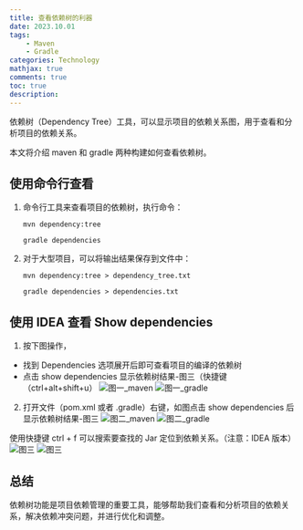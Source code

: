 ```yaml
---
title: 查看依赖树的利器
date: 2023.10.01
tags:
    - Maven
    - Gradle
categories: Technology  
mathjax: true 
comments: true
toc: true
description: 
---
```

依赖树（Dependency Tree）工具，可以显示项目的依赖关系图，用于查看和分析项目的依赖关系。

本文将介绍 maven 和 gradle 两种构建如何查看依赖树。

## 使用命令行查看
1. 命令行工具来查看项目的依赖树，执行命令：
    
    ```
    mvn dependency:tree
    ```
   
    ```
    gradle dependencies
    ```

2. 对于大型项目，可以将输出结果保存到文件中：

    ```
    mvn dependency:tree > dependency_tree.txt
    ```
    ```
    gradle dependencies > dependencies.txt
    ```

## 使用 IDEA 查看 Show dependencies

1. 按下图操作，
- 找到 Dependencies 选项展开后即可查看项目的编译的依赖树
- 点击 show dependencies 显示依赖树结果-图三（快捷键（ctrl+alt+shift+u）
  ![图一_maven](https://wyiyi.github.io/amber/contents/tree/idea_1.png)
  ![图一_gradle](https://wyiyi.github.io/amber/contents/tree/gradle_1.png)

2. 打开文件（pom.xml 或者 .gradle）右键，如图点击 show dependencies 后显示依赖树结果-图三
  ![图二_maven](https://wyiyi.github.io/amber/contents/tree/idea_2.png)
  ![图二_gradle](https://wyiyi.github.io/amber/contents/tree/gradle_2.png)

使用快捷键 ctrl + f 可以搜索要查找的 Jar 定位到依赖关系。（注意：IDEA 版本）
![图三](https://wyiyi.github.io/amber/contents/tree/idea_3.png)
![图三](https://wyiyi.github.io/amber/contents/tree/gradle_3.png)

## 总结
依赖树功能是项目依赖管理的重要工具，能够帮助我们查看和分析项目的依赖关系，解决依赖冲突问题，并进行优化和调整。
